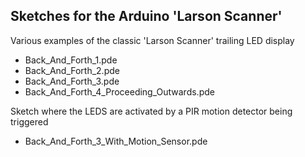 ## Sketches for the Arduino 'Larson Scanner'

Various examples of the classic 'Larson Scanner' trailing LED display
* Back_And_Forth_1.pde
* Back_And_Forth_2.pde
* Back_And_Forth_3.pde
* Back_And_Forth_4_Proceeding_Outwards.pde

Sketch where the LEDS are activated by a PIR motion detector being triggered
* Back_And_Forth_3_With_Motion_Sensor.pde
